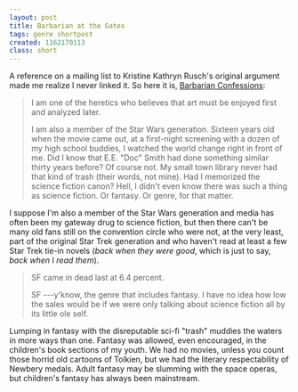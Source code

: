 ```yaml
---
layout: post
title: Barbarian at the Gates
tags: genre shortpost
created: 1162170113
class: short
---
```

A reference on a mailing list to Kristine Kathryn Rusch's original argument made me realize I never linked it.  So here it is, [Barbarian Confessions](http://www.asimovs.com/_issue_0612/thoughtexperiments.shtml):

>  I am one of the heretics who believes that art must be enjoyed first and analyzed later.
> 
> I am also a member of the Star Wars generation. Sixteen years old when the movie came out, at a first-night screening with a dozen of my high school buddies, I watched the world change right in front of me. Did I know that E.E. "Doc" Smith had done something similar thirty years before? Of course not. <!--break--> My small town library never had that kind of trash (their words, not mine). Had I memorized the science fiction canon? Hell, I didn't even know there was such a thing as science fiction. Or fantasy. Or genre, for that matter.

I suppose I'm also a member of the Star Wars generation and media has often been my gateway drug to science fiction, but then there can't be many old fans still on the convention circle who were not, at the very least, part of the original Star Trek generation and who haven't read at least a few Star Trek tie-in novels (_back when they were good_, which is just to say, _back when_ I _read them_).

> SF came in dead last at 6.4 percent.
> 
> SF ---y'know, the genre that includes fantasy. I have no idea how low the sales would be if we were only talking about science fiction all by its little ole self.

Lumping in fantasy with the disreputable sci-fi "trash" muddies the waters in more ways than one.  Fantasy was allowed, even encouraged, in the children's book sections of my youth.  We had no movies, unless you count those horrid old cartoons of Tolkien, but we had the literary respectability of Newbery medals.  Adult fantasy may be slumming with the space operas, but children's fantasy has always been mainstream.
